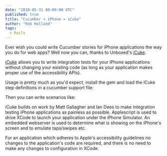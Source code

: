 ```yaml
---
date: "2010-05-31 00:00:00 UTC"
published: true
title: "Cucumber + iPhone = iCuke"
author: "Rob Holland"
tags:
  - Rails
---
```


<p>Ever wish you could write Cucumber stories for iPhone applications the way you do for web apps? Well now you can, thanks to Unboxed&#39;s <a href="http://github.com/unboxed/icuke">iCuke</a>.</p>
<p><a href="http://github.com/unboxed/icuke">iCuke</a> allows you to write integration tests for your iPhone applications without changing your existing code (as long as your application makes proper use of the accessibility APIs).</p>
<p>Usage is pretty much as you&#39;d expect, install the gem and load the iCuke step definitions in a cucumber support file:</p>
<script src="http://gist.github.com/373728.js?file=iphone.rb"><noscript><a href="http://gist.github.com/373728?file=iphone.rb">iphone.rb</a></noscript></script><p>Then you can write scenarios like:</p>
<script src="http://gist.github.com/373729.js?file=iphone.feature"><noscript><a href="http://gist.github.com/373729?file=iphone.feature">iphone.feature</a></noscript></script><p>iCuke builds on work by Matt Gallagher and Ian Dees to make integration testing iPhone applications as painless as possible. Applescript is used to drive XCode to launch your application under the iPhone Simulator. An embedded webserver is used to determine what is showing on the iPhone&#39;s screen and to emulate taps/swipes etc.</p>
<p>For an application which adheres to Apple&#39;s accessibility guidelines no changes to the application&#39;s code are required, and there is no need to make any changes to configuration in XCode.</p>

